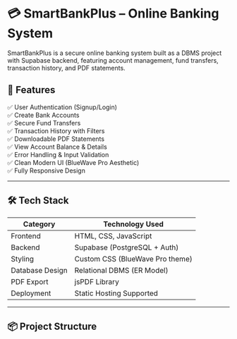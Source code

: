# 💳 SmartBankPlus – Online Banking System

SmartBankPlus is a secure online banking system built as a DBMS project with Supabase backend, featuring account management, fund transfers, transaction history, and PDF statements.

## 🚀 Features

✅ User Authentication (Signup/Login)  
✅ Create Bank Accounts  
✅ Secure Fund Transfers  
✅ Transaction History with Filters  
✅ Downloadable PDF Statements  
✅ View Account Balance & Details  
✅ Error Handling & Input Validation  
✅ Clean Modern UI (BlueWave Pro Aesthetic)  
✅ Fully Responsive Design  

---

## 🛠️ Tech Stack

| Category        | Technology Used              |
|-----------------|-----------------------------|
| Frontend        | HTML, CSS, JavaScript       |
| Backend         | Supabase (PostgreSQL + Auth)|
| Styling         | Custom CSS (BlueWave Pro theme) |
| Database Design | Relational DBMS (ER Model)  |
| PDF Export      | jsPDF Library               |
| Deployment      | Static Hosting Supported    |

---

## 📦 Project Structure

